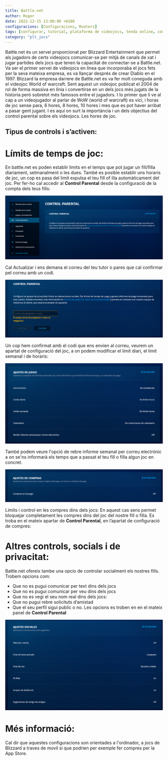```yaml
---
title: Battle.net
author: Roger
date: 2022-12-15 13:00:00 +0100
configuracions: [Configuracions, Routers]
tags: [configurar, tutorial, plataforma de videojocs, tenda online, comprar, control, parental, pc, BattleNet, Steam, Games, World of warcraft, xats, xats i veus, comunicacions, limitar, 15 de desembre de 2022, escrit per Roger, PEGI +18, correu, direcció email, PIN, manera familiar, manera, familiar]
category: "plt_jocs"
---
```


Battle.net és un servei proporcionat per Blizzard Entertainment que permet als jugadors de certs videojocs comunicar-se per mitjà de canals de xat i jugar partides dels jocs que tenen la capacitat de connectar-se a Battle.net. 
Va ser el primer servei de videojocs en línea que incorporaba el jocs fets per la seva mateixa empresa, es va llançar després de crear Diablo en el 1997.
Blizzard la empresa darrere de Battle.net es va fer molt coneguda amb el videojoc World of warcraft. Sent aquest un videojoc publicat el 2004 de rol de forma massiva en línia i convertirse en un dels jocs més jugats de la historia però sobretot més famosos entre el jugadors. I lo primer que li ve al cap a un videojugador al parlar de WoW (world of warcraft) es vici, i horas de joc sense para, 6 hores, 8 hores, 10 hores i mes que es pot haver arribat a pasar gent jugant.
I es aquí on surt la importància i un dels objectius del control parental sobre els videojocs. Les hores de joc.

## Tipus de controls i s’activen:
# Límits de temps de joc:
En battle.net es poden establir limits en el temps que pot jugar un fill/filla diariament, setmanalment o les dues. També es posible establir uns horaris de joc, un cop es pasa del limit expulsa el teu fill of illa automàticament del joc.
Per fer-ho cal accedir al **Control Parental** desde la configuració de la compta dels teus fills:

![Desktop View](/assets/img/2022-12-20-battlenet/image5.png)

Cal Actualizar i ens demana el correu del teu tutor o pares que cal confirmar pel correu amb un codi.

![Desktop View](/assets/img/2022-12-20-battlenet/image4.png)

Un cop hem confirmat amb el codi que ens envien al correu, veurem un apartat de configuració del joc, a on podem modificar el límit diari, el límit semanal i de horaris:

![Desktop View](/assets/img/2022-12-20-battlenet/image1.png)

També podem veure l'opció de rebre informe semanal per correu electrònic a  on se'ns informarà els temps que a passat el teu fill o filla algun joc en concret.

![Desktop View](/assets/img/2022-12-20-battlenet/image3.png)

Límits i control en les compres dins dels jocs:
En aquest cas sens permet bloquejar completament les compres dins del joc del nostre fill o filla.
Es troba en el mateix apartar de **Control Parental**, en l’apartat de configuració de compres:

# Altres controls, socials i de privacitat:
Battle.net ofereix tambe una opcio de controlar socialment els nostres fills. Trobem opcions com:
 - Que no es pugui comunicar per text dins dels jocs
 - Que no es pugui comunicar per veu dins dels jocs
 - Que no es vegi el seu nom real dins dels jocs:
 - Que no pugui rebre solicituts d’amistad 
 - Que el seu perfil sigui public o no.
Les opcions es troben en en el mateix panel de **Control Parental** 

![Desktop View](/assets/img/2022-12-20-battlenet/image2.png)

# Més informació:
Cal dir que aquestes configuracions son orientades a l'ordinador, a jocs de Blizzard a traves de movil si que podrien per exemple fer compres per la App Store.
